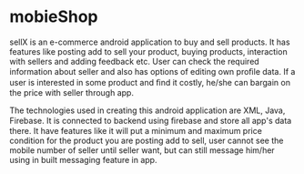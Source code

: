 # mobieShop

sellX is an e-commerce android application to buy and sell products. It has features like posting add to sell your product, 
buying products, interaction with sellers and adding feedback etc. User can check the required information about seller and 
also has options of editing own proﬁle data. If a user is interested in some product and ﬁnd it costly, he/she can bargain on
the price with seller through app.


The technologies used in creating this android application are XML, Java, Firebase. It is connected to backend using ﬁrebase 
and store all app's data there. It have features like it will put a minimum and maximum price condition for the product you are
posting add to sell, user cannot see the mobile number of seller until seller want, but can still message him/her using in built 
messaging feature in app.
